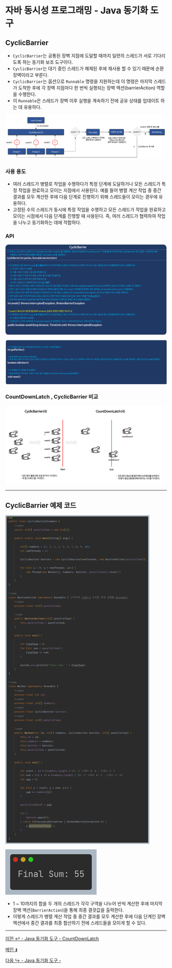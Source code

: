 # 자바 동시성 프로그래밍 - Java 동기화 도구

## CyclicBarrier

- `CyclicBarrier`는 공통된 장벽 지점에 도달할 때까지 일련의 스레드가 서로 기다리도록 하는 동기화 보조 도구이다.
- `CyclicBarrier`는 대기 중인 스레드가 해제된 후에 재사용 할 수 있기 때문에 순환 장벽이라고 부른다.
- `CyclicBarrier`는 옵션으로 `Runnable` 명령을 지원하는데 이 명령은 마지막 스레드가 도착한 후에 각 장벽 지점마다 한 번씩 실행되는 장벽 액션(barrierAction) 역할을 수행한다.
- 이 `Runnable`은 스레드가 장벽 이후 실행을 계속하기 전에 공유 상태를 업데이트 하는 데 유용하다.

![img_34.png](image/img_34.png)

### 사용 용도

- 여러 스레드가 병렬로 작업을 수행하다가 특정 단계에 도달하거나 모든 스레드가 특정 작업을 완료하고 모이는 지점에서 사용된다. 예를 들어 병렬 계산 작업 중
    중간 결과를 모두 계산한 후에 다음 단계로 진행하기 위해 스레드들이 모이는 경우에 유용하다.
- 고정된 수의 스레드가 동시에 특정 작업을 수행하고 모든 스레드가 작업을 완료하고 모이는 시점에서 다음 단계를 진행할 때 사용된다. 즉, 여러 스레드가 협력하여
    작업을 나누고 동기화하는 데에 적합하다.

### API

![img_35.png](image/img_35.png)

![img_36.png](image/img_36.png)

### CountDownLatch , CyclicBarrier 비교

![img_37.png](image/img_37.png)

---

## CyclicBarrier 예제 코드

![img_38.png](image/img_38.png)

![img_39.png](image/img_39.png)

- 1 ~ 10까지의 합을 두 개의 스레드가 각각 구역을 나누어 반씩 계산한 후에 마지막 장벽 액션(`BarrierAction`)을 통해 최종 결괏값을 출력한다.
- 이렇게 스레드가 병렬 계산 작업 중 중간 결과를 모두 계산한 후에 다음 단계인 장벽 액션에서 중간 결과를 최종 합산하기 전에 스레드들을 모이게 할 수 있다.

---

[이전 ↩️ - Java 동기화 도구 - CountDownLatch]()

[메인 ⏫](https://github.com/genesis12345678/TIL/blob/main/Java/reactive/Main.md)

[다음 ↪️ - Java 동기화 도구 - ]()